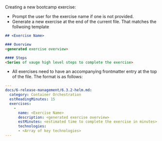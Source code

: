 Creating a new bootcamp exercise:
- Prompt the user for the exercise name if one is not provided.
- Generate a new exercise at the end of the current file. That matches the follwoing template

```markdown
## <Exercise Name>

### Overview
<generated exercise overview>

#### Steps
<Series of vauge high level steps to complete the exercise>
```

- All exercises need to have an accompanying frontmatter entry at the top of the
file. The format is as follows:

```yaml
---
docs/6-release-management/6.3.2-helm.md:
  category: Container Orchestration
  estReadingMinutes: 15
  exercises:
    -
      name: <Exercise Name>
      description: <generated exercise overview>
      estMinutes: <estimated time to complete the exercise in minutes>
      technologies:
      - <Array of key technologies>
---
```
